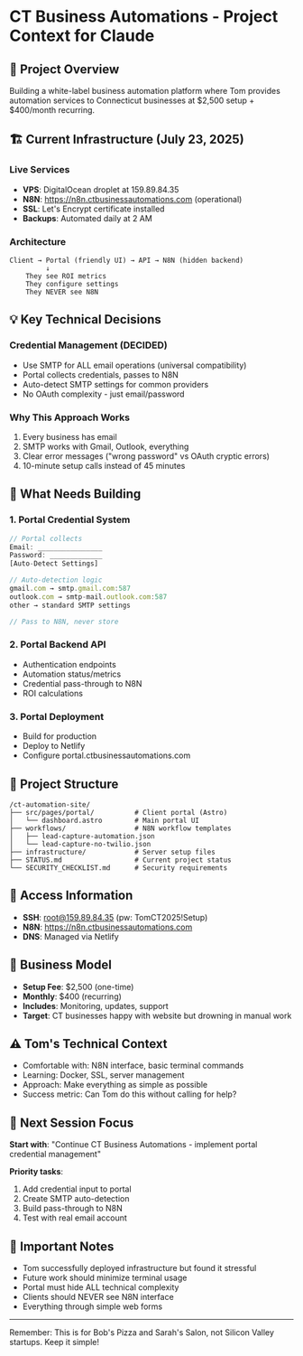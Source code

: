 # CT Business Automations - Project Context for Claude

## 🎯 Project Overview

Building a white-label business automation platform where Tom provides automation services to Connecticut businesses at $2,500 setup + $400/month recurring.

## 🏗️ Current Infrastructure (July 23, 2025)

### Live Services
- **VPS**: DigitalOcean droplet at 159.89.84.35
- **N8N**: https://n8n.ctbusinessautomations.com (operational)
- **SSL**: Let's Encrypt certificate installed
- **Backups**: Automated daily at 2 AM

### Architecture
```
Client → Portal (friendly UI) → API → N8N (hidden backend)
         ↓
    They see ROI metrics
    They configure settings
    They NEVER see N8N
```

## 💡 Key Technical Decisions

### Credential Management (DECIDED)
- Use SMTP for ALL email operations (universal compatibility)
- Portal collects credentials, passes to N8N
- Auto-detect SMTP settings for common providers
- No OAuth complexity - just email/password

### Why This Approach Works
1. Every business has email
2. SMTP works with Gmail, Outlook, everything
3. Clear error messages ("wrong password" vs OAuth cryptic errors)
4. 10-minute setup calls instead of 45 minutes

## 🚧 What Needs Building

### 1. Portal Credential System
```javascript
// Portal collects
Email: ________________
Password: _____________
[Auto-Detect Settings]

// Auto-detection logic
gmail.com → smtp.gmail.com:587
outlook.com → smtp-mail.outlook.com:587
other → standard SMTP settings

// Pass to N8N, never store
```

### 2. Portal Backend API
- Authentication endpoints
- Automation status/metrics
- Credential pass-through to N8N
- ROI calculations

### 3. Portal Deployment
- Build for production
- Deploy to Netlify
- Configure portal.ctbusinessautomations.com

## 📁 Project Structure

```
/ct-automation-site/
├── src/pages/portal/          # Client portal (Astro)
│   └── dashboard.astro        # Main portal UI
├── workflows/                 # N8N workflow templates
│   ├── lead-capture-automation.json
│   └── lead-capture-no-twilio.json
├── infrastructure/            # Server setup files
├── STATUS.md                  # Current project status
└── SECURITY_CHECKLIST.md      # Security requirements
```

## 🔐 Access Information

- **SSH**: root@159.89.84.35 (pw: TomCT2025!Setup)
- **N8N**: https://n8n.ctbusinessautomations.com
- **DNS**: Managed via Netlify

## 🎯 Business Model

- **Setup Fee**: $2,500 (one-time)
- **Monthly**: $400 (recurring)
- **Includes**: Monitoring, updates, support
- **Target**: CT businesses happy with website but drowning in manual work

## ⚠️ Tom's Technical Context

- Comfortable with: N8N interface, basic terminal commands
- Learning: Docker, SSL, server management
- Approach: Make everything as simple as possible
- Success metric: Can Tom do this without calling for help?

## 🚀 Next Session Focus

**Start with**: "Continue CT Business Automations - implement portal credential management"

**Priority tasks**:
1. Add credential input to portal
2. Create SMTP auto-detection
3. Build pass-through to N8N
4. Test with real email account

## 📝 Important Notes

- Tom successfully deployed infrastructure but found it stressful
- Future work should minimize terminal usage
- Portal must hide ALL technical complexity
- Clients should NEVER see N8N interface
- Everything through simple web forms

---

Remember: This is for Bob's Pizza and Sarah's Salon, not Silicon Valley startups. Keep it simple!